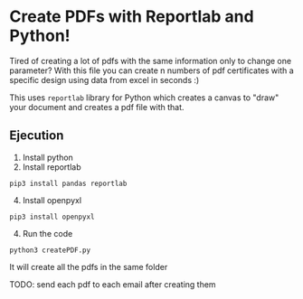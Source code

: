 # Create PDFs with Reportlab and Python!
Tired of creating a lot of pdfs with the same information only to change one parameter? 
With this file you can create n numbers of pdf certificates with a specific design using data from excel in seconds :)

This uses `reportlab` library for Python which creates a canvas to "draw" your document and creates a pdf file with that. 

## Ejecution
1. Install python
2. Install reportlab
  ```
  pip3 install pandas reportlab
  ```
4. Install openpyxl
  ```
  pip3 install openpyxl
  ```
4. Run the code
  ```
  python3 createPDF.py
  ```

It will create all the pdfs in the same folder

TODO: send each pdf to each email after creating them
